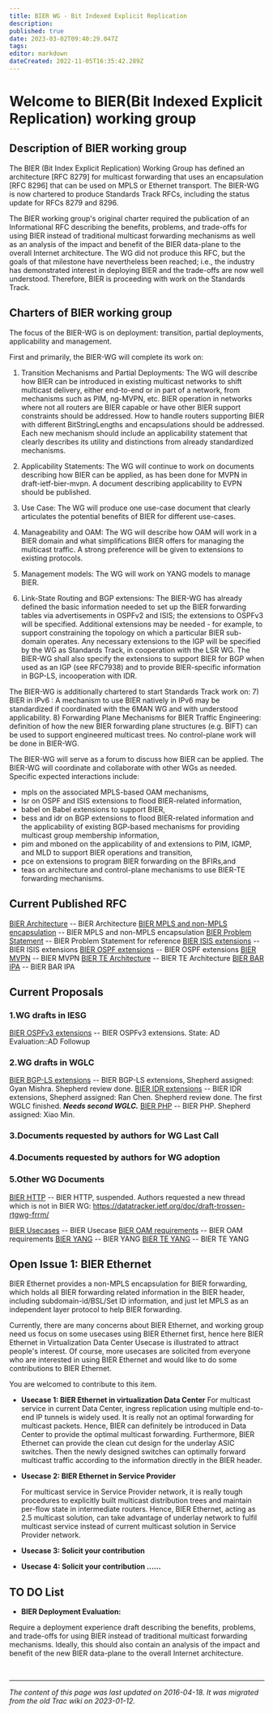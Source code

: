 ```yaml
---
title: BIER WG - Bit Indexed Explicit Replication
description: 
published: true
date: 2023-03-02T09:40:29.047Z
tags: 
editor: markdown
dateCreated: 2022-11-05T16:35:42.289Z
---
```


# Welcome to BIER(Bit Indexed Explicit Replication) working group

## Description of BIER working group

The BIER (Bit Index Explicit Replication) Working Group has defined an architecture [RFC 8279] for multicast forwarding that uses an encapsulation [RFC 8296] that can be used on MPLS or Ethernet transport.
The BIER-WG is now chartered to produce Standards Track RFCs, including the status update for RFCs 8279 and 8296.

The BIER working group's original charter required the publication of an Informational RFC describing the benefits, problems, and trade-offs for using BIER instead of traditional multicast forwarding mechanisms as well as an analysis of the impact and benefit of the BIER data-plane to the overall Internet architecture. The WG did not produce this RFC, but the goals of that milestone have nevertheless been reached; i.e., the industry has demonstrated interest in deploying BIER and the trade-offs are now well understood. Therefore, BIER is proceeding with work on the Standards Track.

## Charters of BIER working group

The focus of the BIER-WG is on deployment: transition, partial deployments, applicability and management.

First and primarily, the BIER-WG will complete its work on:

1) Transition Mechanisms and Partial Deployments: The WG will describe how BIER can be introduced in existing multicast networks to shift multicast delivery, either end-to-end or in part of a network, from mechanisms such as PIM, ng-MVPN, etc. BIER operation in networks where not all routers are BIER capable or have other BIER support constraints should be addressed. How to handle routers supporting BIER with different BitStringLengths and encapsulations should be addressed. Each new mechanism should include an applicability statement that clearly describes its utility and distinctions from already standardized mechanisms.

2) Applicability Statements: The WG will continue to work on documents describing how BIER can be applied, as has been done for MVPN in draft-ietf-bier-mvpn. A document describing applicability to EVPN should be published.

3) Use Case: The WG will produce one use-case document that clearly articulates the potential benefits of BIER for different use-cases.

4) Manageability and OAM: The WG will describe how OAM will work in a BIER domain and what simplifications BIER offers for managing the multicast traffic. A strong preference will be given to extensions to existing protocols.

5) Management models: The WG will work on YANG models to manage BIER.

6) Link-State Routing and BGP extensions: The BIER-WG has already defined the basic information needed to set up the BIER forwarding tables via advertisements in OSPFv2 and ISIS; the extensions to OSPFv3 will be specified. Additional extensions may be needed - for example, to support constraining the topology on which a particular BIER sub-domain operates. Any necessary extensions to the IGP will be specified by the WG as Standards Track, in cooperation with the LSR WG. The BIER-WG shall also specify the extensions to support BIER for BGP when used as an IGP (see RFC7938) and to provide BIER-specific information in BGP-LS, incooperation with IDR.

The BIER-WG is additionally chartered to start Standards Track work on:
7) BIER in IPv6 : A mechanism to use BIER natively in IPv6 may be standardized if coordinated with the 6MAN WG and with understood applicability.
8) Forwarding Plane Mechanisms for BIER Traffic Engineering: definition of how the new BIER forwarding plane structures (e.g. BIFT) can be used to support engineered multicast trees. No control-plane work will be done in BIER-WG.

The BIER-WG will serve as a forum to discuss how BIER can be applied. The BIER-WG will coordinate and collaborate with other WGs as needed. Specific
expected interactions include:
* mpls on the associated MPLS-based OAM mechanisms,
* lsr on OSPF and ISIS extensions to flood BIER-related information,
* babel on Babel extensions to support BIER,
* bess and idr on BGP extensions to flood BIER-related information and the applicability of existing BGP-based mechanisms for providing multicast group membership information,
* pim and mboned on the applicability of and extensions to PIM, IGMP, and MLD to support BIER operations and transition,
* pce on extensions to program BIER forwarding on the BFIRs,and
* teas on architecture and control-plane mechanisms to use BIER-TE forwarding mechanisms. 

## Current Published RFC

[BIER Architecture](https://datatracker.ietf.org/doc/rfc8279/) -- BIER Architecture
[BIER MPLS and non-MPLS encapsulation](https://datatracker.ietf.org/doc/rfc8296/) -- BIER MPLS and non-MPLS encapsulation
[BIER Problem Statement](https://datatracker.ietf.org/doc/draft-ietf-bier-problem-statement/) -- BIER Problem Statement for reference
[BIER ISIS extensions](https://datatracker.ietf.org/doc/rfc8401/) -- BIER ISIS extensions
[BIER OSPF extensions](https://datatracker.ietf.org/doc/rfc8444/) -- BIER OSPF extensions
[BIER MVPN](https://datatracker.ietf.org/doc/rfc8556/) -- BIER MVPN
[BIER TE Architecture](https://datatracker.ietf.org/doc/rfc9262/) -- BIER TE Architecture
[BIER BAR IPA](https://datatracker.ietf.org/doc/rfc9272/) -- BIER BAR IPA

## Current Proposals

### 1.WG drafts in IESG
[BIER OSPFv3 extensions](https://datatracker.ietf.org/doc/draft-ietf-bier-ospfv3-extensions/) -- BIER OSPFv3 extensions. State: AD Evaluation::AD Followup

### 2.WG drafts in WGLC
[BIER BGP-LS extensions](https://datatracker.ietf.org/doc/draft-ietf-bier-bgp-ls-bier-ext/) -- BIER BGP-LS extensions, Shepherd assigned: Gyan Mishra. Shepherd review done.
[BIER IDR extensions](https://datatracker.ietf.org/doc/draft-ietf-bier-idr-extensions/) -- BIER IDR extensions, Shepherd assigned: Ran Chen. Shepherd review done. The first WGLC finished. ***Needs second WGLC.***
[BIER PHP](https://datatracker.ietf.org/doc/draft-ietf-bier-php/) -- BIER PHP. Shepherd assigned: Xiao Min.

### 3.Documents requested by authors for WG Last Call

### 4.Documents requested by authors for WG adoption

### 5.Other WG Documents
[BIER HTTP](https://datatracker.ietf.org/doc/draft-ietf-bier-multicast-http-response/) -- BIER HTTP, suspended. Authors requested a new thread which is not in BIER WG: https://datatracker.ietf.org/doc/draft-trossen-rtgwg-frrm/


[BIER Usecases](http://tools.ietf.org/wg/bier/draft-ietf-bier-use-cases/) -- BIER Usecase
[BIER OAM requirements](http://tools.ietf.org/wg/bier/draft-ietf-bier-oam-requirements/) -- BIER OAM requirements
[BIER YANG](http://tools.ietf.org/id/draft-chh-bier-bier-yang-03.txt/) -- BIER YANG
[BIER TE YANG](https://tools.ietf.org/id/draft-zhang-bier-te-yang-01.txt/) -- BIER TE YANG 

## Open Issue 1: BIER Ethernet

BIER Ethernet provides a non-MPLS encapsulation for BIER forwarding, which holds all BIER forwarding related information in the BIER header, including subdomain-id/BSL/Set ID information, and just let MPLS as an independent layer protocol to help BIER forwarding.

Currently, there are many concerns about BIER Ethernet, and working group need us focus on some usecases using BIER Ethernet first, hence here BIER Ethernet in Virtualization Data Center Usecase is illustrated to attract people's interest. Of course, more usecases are solicited from everyone who are interested in using BIER Ethernet and would like to do some contributions to BIER Ethernet.

You are welcomed to contribute to this item.

 - **Usecase 1: BIER Ethernet in virtualization Data Center**
    For multicast service in current Data Center, ingress replication using multiple end-to-end IP tunnels is widely used. It is really not an optimal forwarding for multicast packets. Hence, BIER can definitely be introduced in Data Center to provide the optimal multicast forwarding. Furthermore, BIER Ethernet can provide the clean cut design for the underlay ASIC switches. Then the newly designed switches can optimally forward multicast traffic according to the information directly in the BIER header.

 - **Usecase 2: BIER Ethernet in Service Provider**

	For multicast service in Service Provider network, it is really tough procedures to explicitly built multicast distribution trees and maintain per-flow state in intermediate routers. Hence, BIER Ethernet, acting as 2.5 multicast solution, can take advantage of underlay network to fulfil multicast service instead of current multicast solution in Service Provider network.

 - **Usecase 3: Solicit your contribution** 

 - **Usecase 4: Solicit your contribution ......** 

## TO DO List

 - **BIER Deployment Evaluation:** 

Require a deployment experience draft describing the benefits, problems, and trade-offs for using BIER instead of traditional multicast forwarding mechanisms. Ideally, this should also contain an analysis of the impact and benefit of the new BIER data-plane to the overall Internet architecture.

&nbsp;
&nbsp;
&nbsp;

---

*The content of this page was last updated on 2016-04-18. It was migrated from the old Trac wiki on 2023-01-12.*
